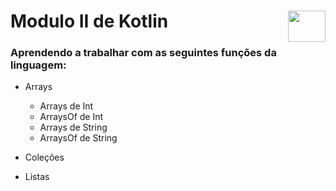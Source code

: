 # Modulo II de Kotlin <img align='right' height='50' width='60' src="https://cdn.jsdelivr.net/gh/devicons/devicon/icons/kotlin/kotlin-original.svg" />

### Aprendendo a trabalhar com as seguintes funções da linguagem:
* Arrays
  * Arrays de Int
  * ArraysOf de Int
  * Arrays de String
  * ArraysOf de String

* Coleções
* Listas

    
